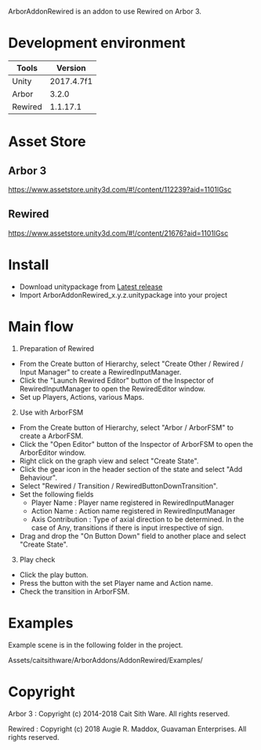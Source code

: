 ArborAddonRewired is an addon to use Rewired on Arbor 3.

# Development environment

| Tools   | Version    |
|---------|------------|
| Unity   | 2017.4.7f1 |
| Arbor   | 3.2.0      |
| Rewired | 1.1.17.1   |

# Asset Store

## Arbor 3

https://www.assetstore.unity3d.com/#!/content/112239?aid=1101lGsc

## Rewired

https://www.assetstore.unity3d.com/#!/content/21676?aid=1101lGsc

# Install

* Download unitypackage from [Latest release](https://github.com/caitsithware/ArborAddonRewired/releases/latest)
* Import ArborAddonRewired_x.y.z.unitypackage into your project

# Main flow

1. Preparation of Rewired

* From the Create button of Hierarchy, select "Create Other / Rewired / Input Manager" to create a RewiredInputManager.
* Click the "Launch Rewired Editor" button of the Inspector of RewiredInputManager to open the RewiredEditor window.
* Set up Players, Actions, various Maps.

2. Use with ArborFSM

* From the Create button of Hierarchy, select "Arbor / ArborFSM" to create a ArborFSM.
* Click the "Open Editor" button of the Inspector of ArborFSM to open the ArborEditor window.
* Right click on the graph view and select "Create State".
* Click the gear icon in the header section of the state and select "Add Behaviour".
* Select "Rewired / Transition / RewiredButtonDownTransition".
* Set the following fields
    * Player Name : Player name registered in RewiredInputManager
    * Action Name : Action name registered in RewiredInputManager
    * Axis Contribution : Type of axial direction to be determined. In the case of Any, transitions if there is input irrespective of sign.
* Drag and drop the "On Button Down" field to another place and select "Create State".

3. Play check

* Click the play button.
* Press the button with the set Player name and Action name.
* Check the transition in ArborFSM.

# Examples

Example scene is in the following folder in the project.

Assets/caitsithware/ArborAddons/AddonRewired/Examples/

# Copyright

Arbor 3 : Copyright (c) 2014-2018 Cait Sith Ware. All rights reserved.

Rewired : Copyright (c) 2018 Augie R. Maddox, Guavaman Enterprises. All rights reserved.
